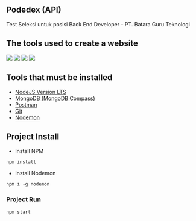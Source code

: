 ## Podedex (API)

<p align='left'>Test Seleksi untuk posisi Back End Developer - PT. Batara Guru Teknologi</p>

## The tools used to create a website
<p align=left>
<img src="https://img.shields.io/badge/Text%20Editor-Visual%20Studio%20Code-blue?&amp;logo=visual%20studio%20code&amp;logoColor=blue" style="max-width:100%;">
<img src="https://img.shields.io/badge/Database-MongoDB-green?style=flat?&amp;logo=mongodb&amp;logoColor=green" style="max-width:100%;">
<img src="https://img.shields.io/badge/Code-NodeJS-green?style=flat?&amp;logo=node.js&amp;logoColor=green" style="max-width:100%;">
<img src="https://img.shields.io/badge/Connector-Mongoose-orange?style=flat?&amp;logo=mongoose&amp;logoColor=green" style="max-width:100%;">
</p>

## Tools that must be installed
* <a href="https://nodejs.org">NodeJS Version LTS</a>
* <a href="https://docs.mongodb.com/manual/installation/">MongoDB (MongoDB Compass)</a>
* <a href="https://www.postman.com/">Postman</a>
* <a href="https://git-scm.com/">Git</a>
* <a href="https://www.npmjs.com/package/nodemon">Nodemon</a>

## Project Install

* <p> Install NPM </p>
```
npm install
```
* <p> Install Nodemon </p>
```
npm i -g nodemon
```
### Project Run

```
npm start
```
